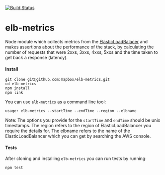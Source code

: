 [![Build Status](https://travis-ci.org/mapbox/elb-metrics.svg?branch=master)](https://travis-ci.org/mapbox/elb-metrics)

# elb-metrics
Node module which collects metrics from the [ElasticLoadBalacer](docs.aws.amazon.com/elasticloadbalancing/latest/APIReference/Welcome.html) and makes assertions about the performance of the stack, by calculating the number of requests that were 2xxs, 3xxs, 4xxs, 5xxs and the time taken to get back a response (latency). 

#### Install 

```
git clone git@github.com:mapbox/elb-metrics.git
cd elb-metrics
npm install 
npm link 

```

You can use `elb-metrics` as a command line tool:

```
usage: elb-metrics --startTime --endTime --region --elbname

```
Note: The options you provide for the `startTime` and `endTime` should be unix timestamps. The region refers to the region of ElasticLoadBalancer you require the details for. The elbname refers to the name of the ElasticLoadBalancer which you can get by searching the AWS console. 


#### Tests

After cloning and installing `elb-metrics` you can run tests by running: 

```
npm test

```
